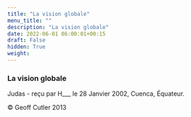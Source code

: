 ```yaml
---
title: "La vision globale"
menu_title: ""
description: "La vision globale"
date: 2022-06-01 06:00:01+00:15
draft: False
hidden: True
weight:
---
```

### La vision globale

Judas - reçu par H___  le 28 Janvier 2002, Cuenca, Équateur.



© Geoff Cutler 2013